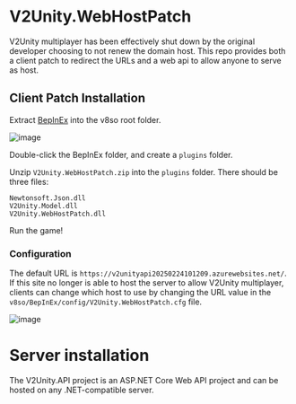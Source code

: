 # V2Unity.WebHostPatch
V2Unity multiplayer has been effectively shut down by the original developer choosing to not renew the domain host. This repo provides both a client patch to redirect the URLs and a web api to allow anyone to serve as host.

## Client Patch Installation
Extract [BepInEx](https://github.com/BepInEx/BepInEx/releases/tag/v5.4.23.2) into the v8so root folder.

![image](https://github.com/user-attachments/assets/04302574-5aa3-40c5-828e-86fb43831b1d)


Double-click the BepInEx folder, and create a `plugins` folder.

Unzip `V2Unity.WebHostPatch.zip` into the `plugins` folder. There should be three files: 

```
Newtonsoft.Json.dll
V2Unity.Model.dll
V2Unity.WebHostPatch.dll
```

Run the game!

### Configuration
The default URL is `https://v2unityapi20250224101209.azurewebsites.net/`. If this site no longer is able to host the server to allow V2Unity multiplayer, clients can change which host to use by changing the URL value in the `v8so/BepInEx/config/V2Unity.WebHostPatch.cfg` file.

![image](https://github.com/user-attachments/assets/4c139425-e1d7-41bc-9bc0-d232e0c5c649)


# Server installation
The V2Unity.API project is an ASP.NET Core Web API project and can be hosted on any .NET-compatible server.
